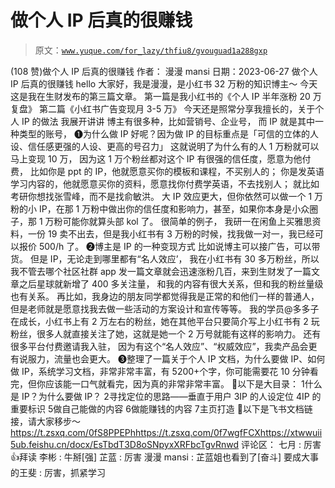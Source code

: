 # 做个人 IP 后真的很赚钱

> 原文：[`www.yuque.com/for_lazy/thfiu8/gvouguad1a288gxp`](https://www.yuque.com/for_lazy/thfiu8/gvouguad1a288gxp)

<ne-h2 id="3d5bfefb" data-lake-id="3d5bfefb"><ne-heading-ext><ne-heading-anchor></ne-heading-anchor><ne-heading-fold></ne-heading-fold></ne-heading-ext><ne-heading-content><ne-text id="ua3d385b9">(108 赞)做个人 IP 后真的很赚钱</ne-text></ne-heading-content></ne-h2> <ne-p id="u39568bb8" data-lake-id="u39568bb8"><ne-text id="u07c0a823">作者： 漫漫 mansi</ne-text></ne-p> <ne-p id="u164297a3" data-lake-id="u164297a3"><ne-text id="u30f5551e">日期：2023-06-27</ne-text></ne-p> <ne-p id="ub674006d" data-lake-id="ub674006d"><ne-text id="u542d6923">做个人 IP 后真的很赚钱</ne-text></ne-p> <ne-p id="u98a8ab09" data-lake-id="u98a8ab09"><ne-text id="u31568b93">hello 大家好，我是漫漫，是小红书 32 万粉的知识博主～</ne-text> <ne-text id="u3c59fa2f">今天这是我在生财发布的第三篇文章。</ne-text></ne-p> <ne-p id="u857b25ce" data-lake-id="u857b25ce"><ne-text id="u39d1fbb0">第一篇是我小红书的《个人 IP 半年涨粉 20 万复盘》</ne-text> <ne-text id="u6e9a178a">第二篇《小红书广告变现月 3-5 万》</ne-text></ne-p> <ne-p id="ue20c08cb" data-lake-id="ue20c08cb"><ne-text id="ude8db594">今天还是照常分享我擅长的，关于个人 IP 的做法</ne-text></ne-p> <ne-p id="u0e4beeb6" data-lake-id="u0e4beeb6"><ne-text id="uccaec16e">我展开讲讲</ne-text></ne-p> <ne-p id="u5ac0ccbe" data-lake-id="u5ac0ccbe"><ne-text id="u5bca25d8">博主有很多种，比如营销号、企业号，</ne-text> <ne-text id="ub0a6366a">而 IP 就是其中一种类型的账号，</ne-text></ne-p> <ne-p id="u8e057129" data-lake-id="u8e057129"><ne-text id="udd9ac21d">❶为什么做 IP 好呢？因为做 IP 的目标重点是「可信的立体的人设、信任感更强的人设、更高的号召力」</ne-text> <ne-text id="u292237bc">这就说明了为什么有的人 1 万粉就可以马上变现 10 万，</ne-text> <ne-text id="ufd937c5b">因为这 1 万个粉丝都对这个 IP 有很强的信任度，愿意为他付费，</ne-text> <ne-text id="u2a530ad6">比如你是 ppt 的 IP，他就愿意买你的模板和课程，不买别人的；</ne-text> <ne-text id="u9ee0cce1">你是发英语学习内容的，他就愿意买你的资料，愿意找你付费学英语，不去找别人；</ne-text> <ne-text id="u0f5a994c">就比如考研你想找张雪峰，而不是找俞敏洪。</ne-text> <ne-text id="ub37c4482">大 IP 效应更大，但你依然可以做一个 1 万粉的小 IP，在那 1 万粉中做出你的信任度和影响力，甚至，如果你本身是小众圈子，那 1 万粉可能你就算头部 kol 了。</ne-text> <ne-text id="uc3116cb0">很简单的例子，</ne-text> <ne-text id="u5275e2c7">我研一在闲鱼上买雅思资料，一份 19 卖不出去，但是我小红书有 3 万粉的时候，找我做一对一，我已经可以报价 500/h 了。</ne-text></ne-p> <ne-p id="uc231835d" data-lake-id="uc231835d"><ne-text id="u28cba0b7">❷博主是 IP 的一种变现方式</ne-text> <ne-text id="u0eeef860">比如说博主可以接广告，可以带货。</ne-text> <ne-text id="ufa21fcaa">但是 IP，无论走到哪里都有“名人效应’，</ne-text> <ne-text id="ufc1f4898">我在小红书有 30 多万粉丝，所以我不管去哪个社区社群 app 发一篇文章就会迅速涨粉几百，来到生财发了一篇文章之后星球就新增了 400 多关注量，</ne-text> <ne-text id="u33d80d01">和我的内容有很大关系，但和我的粉丝量级也有关系。</ne-text> <ne-text id="uc959a75a">再比如，我身边的朋友同学都觉得我是正常的和他们一样的普通人，但是老师就是愿意找我去做一些活动的方案设计和宣传等等。</ne-text> <ne-text id="ube159ba8">我的学员@多多子在成长，小红书上有 2 万左右的粉丝，她在其他平台只要简介写上小红书有 2 玩粉丝，很多人就直接关注了她，这就是她一个 2 万号就能有这样的影响力。</ne-text> <ne-text id="u58f3722e">还有很多平台付费邀请我入驻，</ne-text> <ne-text id="ub405287c">因为有这个“名人效应”、“权威效应”，我卖产品会更有说服力，流量也会更大。</ne-text></ne-p> <ne-p id="u3463121b" data-lake-id="u3463121b"><ne-text id="ufab31ece">❸整理了一篇关于个人 IP 文档，为什么要做 IP、如何做 IP，系统学习文档，非常非常丰富，有 5200+个字，你可能需要花 10 分钟看完，但你应该能一口气就看完，因为真的非常非常丰富。</ne-text> <ne-text id="u9738e1e6">📖以下是大目录：</ne-text></ne-p> <ne-oli index-type="0"><ne-oli-i>1</ne-oli-i><ne-oli-c class="ne-oli-content" id="u82cd3048" data-lake-id="u82cd3048"><ne-text id="u198dfa4e">什么是 IP？为什么要做 IP？</ne-text></ne-oli-c></ne-oli> <ne-oli index-type="0"><ne-oli-i>2</ne-oli-i><ne-oli-c class="ne-oli-content" id="u6b004140" data-lake-id="u6b004140"><ne-text id="ua679e66f">寻找定位的思路——垂直于用户</ne-text></ne-oli-c></ne-oli> <ne-oli index-type="0"><ne-oli-i>3</ne-oli-i><ne-oli-c class="ne-oli-content" id="ub02da0a7" data-lake-id="ub02da0a7"><ne-text id="u944b246b">IP 的人设定位</ne-text></ne-oli-c></ne-oli> <ne-oli index-type="0"><ne-oli-i>4</ne-oli-i><ne-oli-c class="ne-oli-content" id="u8a8291ee" data-lake-id="u8a8291ee"><ne-text id="u4b9cef85">IP 的重要标识</ne-text></ne-oli-c></ne-oli> <ne-oli index-type="0"><ne-oli-i>5</ne-oli-i><ne-oli-c class="ne-oli-content" id="u6ba2e380" data-lake-id="u6ba2e380"><ne-text id="ue2079986">做自己能做的内容</ne-text></ne-oli-c></ne-oli> <ne-oli index-type="0"><ne-oli-i>6</ne-oli-i><ne-oli-c class="ne-oli-content" id="u5e1f74dd" data-lake-id="u5e1f74dd"><ne-text id="u8856bc8d">做能赚钱的内容</ne-text></ne-oli-c></ne-oli> <ne-oli index-type="0"><ne-oli-i>7</ne-oli-i><ne-oli-c class="ne-oli-content" id="uaa9eb23a" data-lake-id="uaa9eb23a"><ne-text id="u8c116e1d">主页打造</ne-text> <ne-text id="uaa9a0990">📖以下是飞书文档链接，请大家移步～</ne-text> [<ne-text id="u7387a491">https://t.zsxq.com/0fS8PPEPh</ne-text>](https://t.zsxq.com/0fS8PPEPh)[<ne-text id="u7b22ffea">https://t.zsxq.com/0f7wgfFCX</ne-text>](https://t.zsxq.com/0f7wgfFCX)[<ne-text id="u11ad7cff">https://xtwwuii5ub.feishu.cn/docx/EsTbdT3D8oSNpyxXRFbcTgvRnwd</ne-text>](https://xtwwuii5ub.feishu.cn/docx/EsTbdT3D8oSNpyxXRFbcTgvRnwd)</ne-oli-c></ne-oli> <ne-hole id="u03101a08" data-lake-id="u03101a08"><ne-card data-card-name="hr" data-card-type="block" id="KNORP" data-event-boundary="card"><ne-p id="u19403970" data-lake-id="u19403970"><ne-text id="uef09abbf">评论区：</ne-text></ne-p> <ne-p id="ucc534614" data-lake-id="ucc534614"><ne-text id="u708785a9">七月 : 厉害👍拜读</ne-text> <ne-text id="u9ac17726">李彬 : 牛掰[强]</ne-text> <ne-text id="u7237a44e">芷蓝 : 厉害</ne-text> <ne-text id="u093a24d0">漫漫 mansi : 芷蓝姐也看到了[奋斗]</ne-text> <ne-text id="u4ee6453f">要成大事的王斐 : 厉害，抓紧学习</ne-text></ne-p></ne-card></ne-hole>